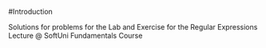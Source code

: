#Introduction

Solutions for problems for the Lab and Exercise for the Regular Expressions Lecture @ SoftUni Fundamentals Course
